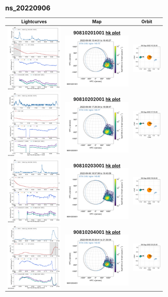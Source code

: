 ## ns_20220906
 
|  Lightcurves |  Map | Orbit |
|:---:|:---:|:---:|
|[![](ltc_20220906_1535_90810201001_ngs.png)](ltc_20220906_1535_90810201001_ngs.png)|**90810201001 [hk plot](hkltc_20220906_1535_90810201001_ngs.png)**<br/>[![](map_20220906_1535_90810201001_ngs.png)](map_20220906_1535_90810201001_ngs.png)|[![](orbeph_20220906_1535_90810201001_ngs.png)](orbeph_20220906_1535_90810201001_ngs.png)|
|[![](ltc_20220906_1715_90810202001_ngs.png)](ltc_20220906_1715_90810202001_ngs.png)|**90810202001 [hk plot](hkltc_20220906_1715_90810202001_ngs.png)**<br/>[![](map_20220906_1715_90810202001_ngs.png)](map_20220906_1715_90810202001_ngs.png)|[![](orbeph_20220906_1715_90810202001_ngs.png)](orbeph_20220906_1715_90810202001_ngs.png)|
|[![](ltc_20220906_1850_90810203001_ngs.png)](ltc_20220906_1850_90810203001_ngs.png)|**90810203001 [hk plot](hkltc_20220906_1850_90810203001_ngs.png)**<br/>[![](map_20220906_1850_90810203001_ngs.png)](map_20220906_1850_90810203001_ngs.png)|[![](orbeph_20220906_1850_90810203001_ngs.png)](orbeph_20220906_1850_90810203001_ngs.png)|
|[![](ltc_20220906_2025_90810204001_ngs.png)](ltc_20220906_2025_90810204001_ngs.png)|**90810204001 [hk plot](hkltc_20220906_2025_90810204001_ngs.png)**<br/>[![](map_20220906_2025_90810204001_ngs.png)](map_20220906_2025_90810204001_ngs.png)|[![](orbeph_20220906_2025_90810204001_ngs.png)](orbeph_20220906_2025_90810204001_ngs.png)|
